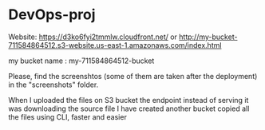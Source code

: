 # DevOps-proj
Website: 
https://d3ko6fyi2tmmlw.cloudfront.net/
or
http://my-bucket-711584864512.s3-website.us-east-1.amazonaws.com/index.html

my bucket name : my-711584864512-bucket


Please, find the screenshtos (some of them are taken after the deployment) in the "screenshots" folder. 

When I uploaded the files on S3 bucket the endpoint instead of serving it was downloading the source file
I have created another bucket copied all the files using CLI, faster and easier  
